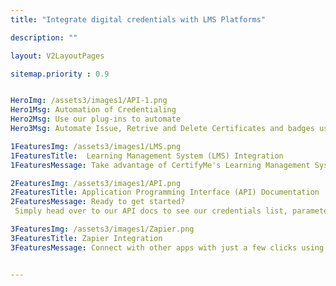 ```yaml
---
title: "Integrate digital credentials with LMS Platforms"

description: ""

layout: V2LayoutPages

sitemap.priority : 0.9


HeroImg: /assets3/images1/API-1.png
Hero1Msg: Automation of Credentialing
Hero2Msg: Use our plug-ins to automate
Hero3Msg: Automate Issue, Retrive and Delete Certificates and badges using our Integrations

1FeaturesImg: /assets3/images1/LMS.png
1FeaturesTitle:  Learning Management System (LMS) Integration
1FeaturesMessage: Take advantage of CertifyMe's Learning Management System (LMS) Plugins to issue credentials. The integration with a LMS into a company's existing infrastructure can provide many benefits. By using the LMS plugins users can instantly receive, retrieve and update their credentials.In addition, the LMS can be used to track progress and the completion of training requirements. Using LMS Plugins institutions can issue credentials without depedning on a third party application.

2FeaturesImg: /assets3/images1/API.png
2FeaturesTitle: Application Programming Interface (API) Documentation
2FeaturesMessage: Ready to get started? 
 Simply head over to our API docs to see our credentials list, parameters, and response codes. API documentation is a technical document that describes how to use a software programming interface. An API is a set of programming instructions that specify how one software application can communicate with another. Use our API documentation to post, Put, Get and Delete Credentials.

3FeaturesImg: /assets3/images1/Zapier.png
3FeaturesTitle: Zapier Integration
3FeaturesMessage: Connect with other apps with just a few clicks using Zapier integration and never worry about duplicating efforts again! Zapier Integration makes it easy to connect with other apps with just a few clicks and never worry about duplicating efforts again! With Zapier, you can instantly connect apps to automate repetitive tasks without coding or relying on IT. Simply create a Zap (an automation recipe) to automatically move data from one app to another whenever something new happens. 


---
```



